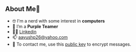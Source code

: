 ## About Me👋

- 🤓 I'm a nerd with some interest in **computers**
- 🔭 I’m a **Purple Teamer**
- 👨‍💻 <a href="https://www.linkedin.com/in/imaayushpatel/">Linkedin</a>
- 📫 aayushp26@yahoo.com
- 🔑 To contact me, use this <a href="public.pgp">public key</a> to encrypt messages.

